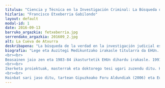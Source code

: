 ```yaml
---
titulua: "Ciencia y Técnica en la Investigación Criminal: La Búsqueda de la Verdad"
hizlaria: "Francisco Etxeberria Gabilondo"
layout: default
modal-id: 1
date: 2016-09-13
barruko_argazkia: fetxeberria.jpg
serrendako_argazkia: 201609_2.jpg
alt: La Cueva de Atxurra
deskribapena: "La búsqueda de la verdad en la investigación judicial es un ejercicio de aproximación, casi siempre incompleto. En los conflictos humanos obtener la verdad es muy difícil ya que quedan márgenes de incertidumbre. En cualquier caso la clave de la investigación radica en la formalidad con la que se obtienen las pruebas, diferenciando los indicios, las evidencias y las pruebas, estas últimas cuando son validadas por las autoridades. Y para ello se necesita formación, técnicos y especialistas en todas las disciplinas del conocimiento."
biografia: "Lege eta Auzitegi Medikuntzako irakasle titularra da EHUn. Aranzadi Zientzia Elkarteko lehendakaria da eta 36ko Gerrako desagertuak eta hobi komunak aztertzen dituen lantaldeko buru.
<br><br>
Beasainen jaio zen eta 1983-84 ikasturtetik EHUn dihardu irakasle. 1991n Medikuntza doktoregoa lortu zuen bertan. Horrez gain, Kriminologiako Euskal Institutuko kidea eta irakaslea ere bada, eta hainbat kargu bete izan ditu bertan.
<br><br>
Ikerketa proiektuak, masterrak eta doktorego tesi ugari zuzendu ditu. Horietako batzuk memoria historikoari lotuak; beste batzuk ospe handia eman diote komunikabideetan, hala nola, Salvador Allenderen hilketa/heriotza, Breton kasua edo <i>Cervantes a la luz</i> delakoa.
<br><br>
Hainbat sari jaso ditu, tartean Gipuzkoako Foru Aldundiak (2006) eta Eusko Jaurlaritzak (2007) bere taldeari emandako Giza Eskubideen sariak. "
---
```

